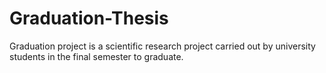 # Graduation-Thesis
Graduation project is a scientific research project carried out by university students in the final semester to graduate.

